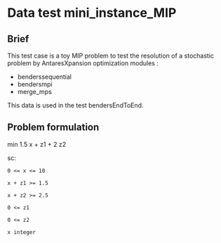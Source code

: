 # Data test mini_instance_MIP

## Brief

This test case is a toy MIP problem to test the resolution of a stochastic problem by AntaresXpansion optimization modules :

* benderssequential
* bendersmpi
* merge_mps

This data is used in the test bendersEndToEnd.

## Problem formulation

min 1.5 x + z1 + 2 z2

sc:

    0 <= x <= 10

    x + z1 >= 1.5

    x + z2 >= 2.5

    0 <= z1

    0 <= z2

    x integer
    